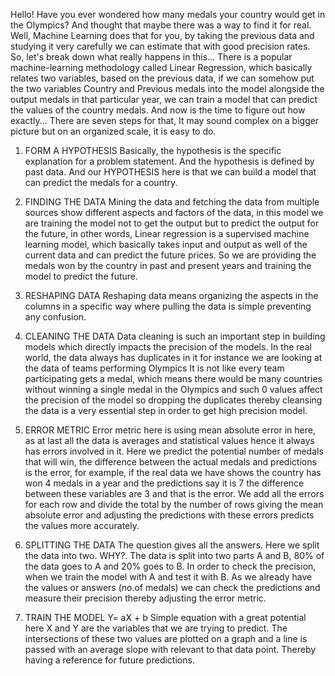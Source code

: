 Hello!
Have you ever wondered how many medals your country would get in the Olympics? And thought that maybe there was a way to find it for real. Well, Machine Learning does that for you, by taking the previous data and studying it very carefully we can estimate that with good precision rates.
So, let's break down what really happens in this...
There is a popular machine-learning methodology called Linear Regression, which basically relates two variables, based on the previous data, if we can somehow put the two variables Country and Previous medals into the model alongside the output medals in that particular  year, we can train a model that can predict the values of the country medals.
And now is the time to figure out how exactly...
There are seven steps for that, It may sound complex on a bigger picture but on an organized scale, it is easy to do.

1. FORM A HYPOTHESIS
   Basically, the hypothesis is the specific explanation for a problem statement. And the hypothesis is defined by past data.
And our HYPOTHESIS here is that we can build a model that can predict the medals for a country.

2. FINDING THE DATA 
   Mining the data and fetching the data from multiple sources show different aspects and factors of the data, in this model we are training the model not to get the output but to predict the output for the future, in other words, Linear regression is a supervised machine learning model, which basically takes input and output as well of the current data and can predict the future prices. So we are providing the medals won by the country in past and present years and training the model to predict the future.

3. RESHAPING DATA
   Reshaping data means organizing the aspects in the columns in a specific way where pulling the data is simple preventing any confusion.

4. CLEANING THE DATA
   Data cleaning is such an important step in building models which directly impacts the precision of the models. In the real world, the data always has duplicates in it for instance we are looking at the data of teams performing Olympics It is not like every team participating gets a medal, which means there would be many countries without winning a single medal in the Olympics and such 0 values affect the precision of the model so dropping the duplicates thereby cleansing the data is a very essential step in order to get high precision model.

5. ERROR METRIC
   Error metric here is using mean absolute error in here, as at last all the data is averages and statistical values hence it always has errors involved in it. Here we predict the potential number of medals that will win, the difference between the actual medals and predictions is the error, for example, if the real data we have shows the country has won 4 medals in a year and the predictions say it is 7 the difference between these variables are 3 and that is the error. We add all the errors for each row and divide the total by the number of rows giving the mean absolute error and adjusting the predictions with these errors predicts the values more accurately.

6. SPLITTING THE DATA
   The question gives all the answers. Here we split the data into two. WHY?. The data is split into two parts A and B, 80% of the data goes to A and 20% goes to B. In order to check the precision, when we train the model with A and test it with B. As we already have the values or answers (no.of medals) we can check the predictions and measure their precision thereby adjusting the error metric.

7. TRAIN THE MODEL
   Y= aX + b
   Simple equation with a great potential here X and Y are the variables that we are trying to predict.
   The intersections of these two values are plotted on a graph and a line is passed with an average slope with relevant to that data point. Thereby having a reference for future predictions.
